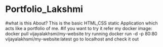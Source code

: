 # Portfolio_Lakshmi
#what is this About?
This is the basic HTML,CSS static Application which acts like a portfolio of me.
#if you want to try it 
refer my docker image: docker pull vijayalakhsmi/my-website
try running docker run -d -p 80:80 vijayalakhsmi/my-website:latest
go to localhost and check it out
